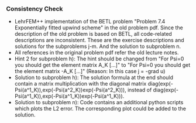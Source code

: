 ### Consistency Check
* LehrFEM++ implementation of the BETL problem "Problem 7.4 Exponentially fitted upwind scheme" in the old problem pdf. Since the description of the old problem is based on BETL, all code-related descriptions are inconsistent. These are the exercise descriptions and solutions for the subproblems j-m. And the solution to subproblem n.
* All references in the original problem pdf refer the old lecture notes.
* Hint 2 for subproblem h): The hint should be changed from "For Psi=0 you should get the element matrix A_K [...]" to "For Psi=0 you should get the element matrix -A_K [...]" (Reason: In this case j = -grad u)
* Solution to subproblem h): The solution formula at the end should contain 
  a matrix multiplication with the diagonal matrix diag(exp(-Psi(a^1_K)),exp(-Psi(a^2_K))exp(-Psi(a^2_K))), instead of diag(exp(-Psi(a^1_K)),exp(-Psi(a^1_K))exp(-Psi(a^1_K))).
* Solution to subproblem n): Code contains an additional python scripts which plots the L2 error. The
corresponding plot could be added to the solution.